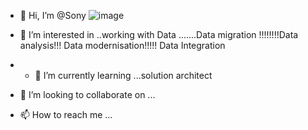 - 👋 Hi, I’m @Sony
  ![image](https://github.com/sonyParas1187/sonyParas1187/assets/72930636/71eeea57-600a-4ded-aa02-d13c8edb01c1)

- 👀 I’m interested in ..working with Data .......Data migration !!!!!!!!Data analysis!!! Data modernisation!!!!! Data Integration

- - 🌱 I’m currently learning ...solution architect

- 💞️ I’m looking to collaborate on ...
- 📫 How to reach me ...

<!---
sonyParas1187/sonyParas1187 is a ✨ special ✨ repository because its `README.md` (this file) appears on your GitHub profile.
You can click the Preview link to take a look at your changes.
--->
